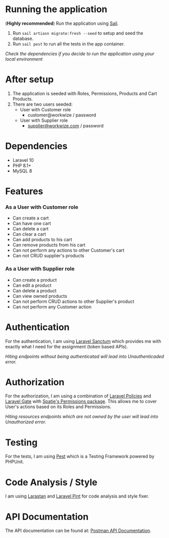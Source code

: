 # Running the application

(**Highly recommended**) Run the application using [Sail](https://laravel.com/docs/10.x/sail).

1. Run `sail artiasn migrate:fresh --seed` to setup and seed the database.
2. Run `sail pest` to run all the tests in the app container.

*Check the dependencies if you decide to run the application using your local environment*

# After setup

1. The application is seeded with Roles, Permissions, Products and Cart Products.
2. There are two users seeded:
    * User with Customer role
        * customer@workwize / password
    * User with Supplier role
        * supplier@workwize.com / password

# Dependencies

* Laravel 10
* PHP 8.1+
* MySQL 8

# Features

### As a User with Customer role

* Can create a cart
* Can have one cart
* Can delete a cart
* Can clear a cart
* Can add products to his cart
* Can remove products from his cart
* Can not perform any actions to other Customer's cart
* Can not CRUD supplier's products

### As a User with Supplier role

* Can create a product
* Can edit a product
* Can delete a product
* Can view owned products
* Can not perform CRUD actions to other Supplier's product
* Can not perform any Customer action


# Authentication

For the authentication, I am using [Laravel Sanctum](https://laravel.com/docs/10.x/sanctum) which provides me with exactly what I need for the assignment (token based APIs).

*Hiting endpoints without being authenticatad will lead into Unauthenticaded error.*

# Authorization

For the authorization, I am using a combination of [Laravel Policies](https://laravel.com/docs/10.x/authorization#creating-policies) and [Laravel Gate](https://laravel.com/docs/10.x/authorization#gates) with [Spatie's Permissions package](https://spatie.be/docs/laravel-permission/v5/introduction).
This allows me to cover User's actions based on its Roles and Permissions.

*Hiting resources endpoints which are not owned by the user will lead into Unauthorized error.*

# Testing

For the tests, I am using [Pest](https://pestphp.com/) which is a Testing Framework powered by PHPUnit.

# Code Analysis / Style

I am using [Larastan](https://github.com/nunomaduro/larastan) and [Laravel Pint](https://laravel.com/docs/10.x/pint#introduction) for code analysis and style fixer.

# API Documentation

The API documentation can be found at: [Postman API Documentation](https://documenter.getpostman.com/view/25810211/2s93RL1vzk).